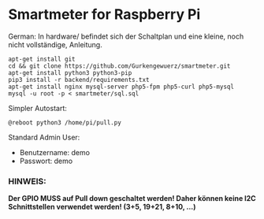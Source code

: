 # Smartmeter for Raspberry Pi
German:
In hardware/ befindet sich der Schaltplan und eine kleine, noch nicht vollständige, Anleitung.

    apt-get install git
    cd && git clone https://github.com/Gurkengewuerz/smartmeter.git
    apt-get install python3 python3-pip
    pip3 install -r backend/requirements.txt 
    apt-get install nginx mysql-server php5-fpm php5-curl php5-mysql
	mysql -u root -p < smartmeter/sql.sql


Simpler Autostart: 

    @reboot python3 /home/pi/pull.py
    
Standard Admin User:
- Benutzername: demo
- Passwort: demo

### HINWEIS:
**Der GPIO MUSS auf Pull down geschaltet werden! Daher können keine I2C Schnittstellen verwendet werden! (3+5, 19+21, 8+10, ...)**